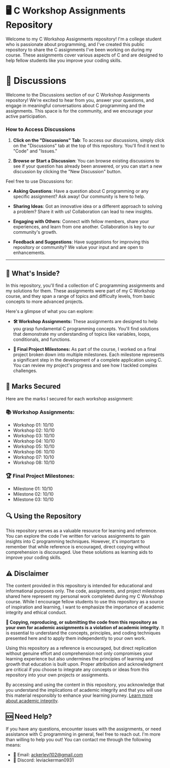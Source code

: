 # 🖥️ C Workshop Assignments Repository

Welcome to my C Workshop Assignments repository! I'm a college student who is passionate about programming, and I've created this public repository to share the C assignments I've been working on during my course. These assignments cover various aspects of C and are designed to help fellow students like you improve your coding skills.

# 💬 Discussions

Welcome to the Discussions section of our C Workshop Assignments repository! We're excited to hear from you, answer your questions, and engage in meaningful conversations about C programming and the assignments. This space is for the community, and we encourage your active participation.

### How to Access Discussions

1. **Click on the "Discussions" Tab**: To access our discussions, simply click on the "Discussions" tab at the top of this repository. You'll find it next to "Code" and "Issues."

2. **Browse or Start a Discussion**: You can browse existing discussions to see if your question has already been answered, or you can start a new discussion by clicking the "New Discussion" button.

Feel free to use Discussions for:

- **Asking Questions**: Have a question about C programming or any specific assignment? Ask away! Our community is here to help.

- **Sharing Ideas**: Got an innovative idea or a different approach to solving a problem? Share it with us! Collaboration can lead to new insights.

- **Engaging with Others**: Connect with fellow members, share your experiences, and learn from one another. Collaboration is key to our community's growth.

- **Feedback and Suggestions**: Have suggestions for improving this repository or community? We value your input and are open to enhancements.

---

## 📂 What's Inside?

In this repository, you'll find a collection of C programming assignments and my solutions for them. These assignments were part of my C Workshop course, and they span a range of topics and difficulty levels, from basic concepts to more advanced projects.

Here's a glimpse of what you can explore:

- **🛠️ Workshop Assignments:** These assignments are designed to help you grasp fundamental C programming concepts. You'll find solutions that demonstrate my understanding of topics like variables, loops, conditionals, and functions.

- **🚀 Final Project Milestones:** As part of the course, I worked on a final project broken down into multiple milestones. Each milestone represents a significant step in the development of a complete application using C. You can review my project's progress and see how I tackled complex challenges.

## 📜 Marks Secured

Here are the marks I secured for each workshop assignment:

### 📚 Workshop Assignments:

- Workshop 01: 10/10
- Workshop 02: 10/10
- Workshop 03: 10/10
- Workshop 04: 10/10
- Workshop 05: 10/10
- Workshop 06: 10/10
- Workshop 07: 10/10
- Workshop 08: 10/10

### 🏆 Final Project Milestones:

- Milestone 01: 10/10
- Milestone 02: 10/10
- Milestone 03: 10/10

## 🔍 Using the Repository

This repository serves as a valuable resource for learning and reference. You can explore the code I've written for various assignments to gain insights into C programming techniques. However, it's important to remember that while reference is encouraged, direct copying without comprehension is discouraged. Use these solutions as learning aids to improve your coding skills.

## ⚠️ Disclaimer

The content provided in this repository is intended for educational and informational purposes only. The code, assignments, and project milestones shared here represent my personal work completed during my C Workshop course. While I encourage fellow students to use this repository as a source of inspiration and learning, I want to emphasize the importance of academic integrity and ethical conduct.

**🚫 Copying, reproducing, or submitting the code from this repository as your own for academic assignments is a violation of academic integrity**. It is essential to understand the concepts, principles, and coding techniques presented here and to apply them independently to your own work.

Using this repository as a reference is encouraged, but direct replication without genuine effort and comprehension not only compromises your learning experience but also undermines the principles of learning and growth that education is built upon. Proper attribution and acknowledgment are critical if you choose to integrate any concepts or ideas from this repository into your own projects or assignments.

By accessing and using the content in this repository, you acknowledge that you understand the implications of academic integrity and that you will use this material responsibly to enhance your learning journey. [Learn more about academic integrity](https://www.senecacollege.ca/about/policies/academic-integrity-policy.html).

## 🆘 Need Help?

If you have any questions, encounter issues with the assignments, or need assistance with C programming in general, feel free to reach out. I'm more than willing to help you out! You can contact me through the following means:

- 📧 Email: ackerlevi102@gmail.com
- 💬 Discord: leviackerman0931
